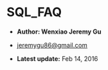 # SQL_FAQ

- **Author: Wenxiao Jeremy Gu** 

- <jeremygu86@gmail.com>

- **Latest update:** Feb 14, 2016



